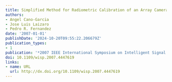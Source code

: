 ```yaml
---
title: Simplified Method for Radiometric Calibration of an Array Camera
authors:
- Angel Cano-Garcia
- Jose Luis Laizaro
- Pedro R. Fernandez
date: '2007-01-01'
publishDate: '2024-10-20T09:55:22.206679Z'
publication_types:
- 1
publication: '*2007 IEEE International Symposium on Intelligent Signal Processing*'
doi: 10.1109/wisp.2007.4447619
links:
- name: URL
  url: http://dx.doi.org/10.1109/wisp.2007.4447619
---
```

